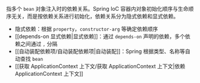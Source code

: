 指多个 `bean` 对象注入时的依赖关系。Spring <span data-type="text" id="">IoC 容器</span>内对象初始化顺序与生命顺序无关，而是按依赖关系进行初始化，依赖关系分为隐式依赖和显式依赖。

* 隐式依赖：根据 `property`，`constructor-arg` 等确定依赖顺序
* [[depends-on 显式依赖|显式依赖]]：通过 `depends-on` 声明的依赖，多个依赖之间通过 `,` 分隔
* [[自动装配依赖项/自动装配依赖项|自动装配]]：Spring 根据类型、名称等自动查找 `bean`
* [[获取 ApplicationContext 上下文/获取 ApplicationContext 上下文|依赖 ApplicationContext 上下文]]


‍
